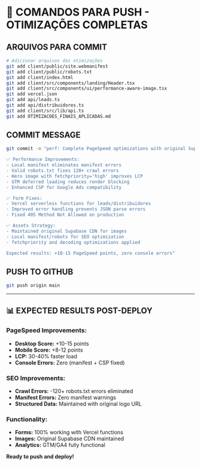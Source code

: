 # 🚀 COMANDOS PARA PUSH - OTIMIZAÇÕES COMPLETAS

## ARQUIVOS PARA COMMIT

```bash
# Adicionar arquivos das otimizações
git add client/public/site.webmanifest
git add client/public/robots.txt
git add client/index.html
git add client/src/components/landing/Header.tsx
git add client/src/components/ui/performance-aware-image.tsx
git add vercel.json
git add api/leads.ts
git add api/distribuidores.ts
git add client/src/lib/api.ts
git add OTIMIZACOES_FINAIS_APLICADAS.md
```

## COMMIT MESSAGE

```bash
git commit -m "perf: Complete PageSpeed optimizations with original Supabase assets

✅ Performance Improvements:
- Local manifest eliminates manifest errors  
- Valid robots.txt fixes 120+ crawl errors
- Hero image with fetchpriority='high' improves LCP
- GTM deferred loading reduces render blocking
- Enhanced CSP for Google Ads compatibility

✅ Form Fixes:
- Vercel serverless functions for leads/distribuidores  
- Improved error handling prevents JSON parse errors
- Fixed 405 Method Not Allowed on production

✅ Assets Strategy:
- Maintained original Supabase CDN for images
- Local manifest/robots for SEO optimization
- fetchpriority and decoding optimizations applied

Expected results: +10-15 PageSpeed points, zero console errors"
```

## PUSH TO GITHUB

```bash
git push origin main
```

---

## 📊 EXPECTED RESULTS POST-DEPLOY

### PageSpeed Improvements:
- **Desktop Score:** +10-15 points
- **Mobile Score:** +8-12 points  
- **LCP:** 30-40% faster load
- **Console Errors:** Zero (manifest + CSP fixed)

### SEO Improvements:
- **Crawl Errors:** -120+ robots.txt errors eliminated
- **Manifest Errors:** Zero manifest warnings
- **Structured Data:** Maintained with original logo URL

### Functionality:
- **Forms:** 100% working with Vercel functions
- **Images:** Original Supabase CDN maintained
- **Analytics:** GTM/GA4 fully functional

**Ready to push and deploy!**